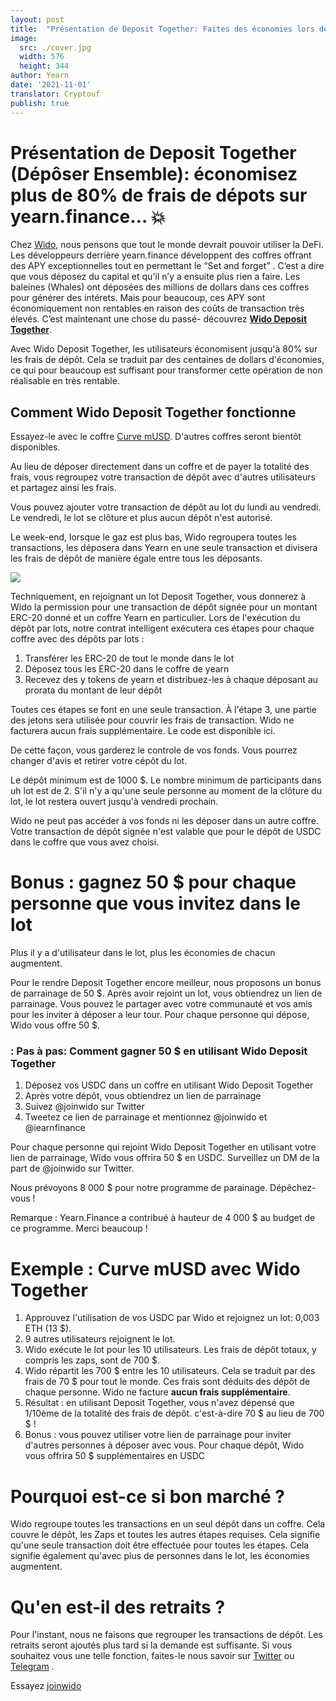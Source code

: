 ```yaml
---
layout: post
title:  "Présentation de Deposit Together: Faites des économies lors de vos dépôts dans un coffre"
image:
  src: ./cover.jpg
  width: 576
  height: 344
author: Yearn
date: '2021-11-01'
translator: Cryptouf
publish: true
---
```


# Présentation de Deposit Together (Dépôser Ensemble): économisez plus de 80% de frais de dépots sur yearn.finance… 💥

Chez [Wido](https://app.joinwido.com/?page=detail&address=0x8cc94ccd0f3841a468184aCA3Cc478D2148E1757), nous pensons que tout le monde devrait pouvoir utiliser la DeFi. Les développeurs derrière yearn.finance développent des coffres offrant des APY exceptionnelles tout en permettant le “Set and forget” . C’est a dire que vous déposez du capital et qu'il n’y a ensuite plus rien a faire. Les baleines (Whales) ont déposées des millions de dollars dans ces coffres pour générer des intérets.  Mais pour beaucoup, ces APY sont économiquement non rentables en raison des coûts de transaction très élevés. C’est maintenant une chose du passé- découvrez **[Wido Deposit Together](https://app.joinwido.com/?page=detail&address=0x8cc94ccd0f3841a468184aCA3Cc478D2148E1757)**. 

Avec Wido Deposit Together, les utilisateurs économisent jusqu'à 80% sur les frais de dépôt. Cela se traduit par des centaines de dollars d'économies, ce qui pour beaucoup est suffisant pour transformer cette opération de non réalisable en très rentable.



## Comment Wido Deposit Together fonctionne 

Essayez-le avec le coffre [Curve mUSD](https://app.joinwido.com/?page=detail&address=0x8cc94ccd0f3841a468184aCA3Cc478D2148E1757). D'autres coffres seront bientôt disponibles.

Au lieu de déposer directement dans un coffre et de payer la totalité des frais, vous regroupez votre transaction de dépôt avec d'autres utilisateurs et partagez ainsi les frais.

Vous pouvez ajouter votre transaction de dépôt au lot du lundi au vendredi. Le vendredi, le lot se clôture et plus aucun dépôt n'est autorisé.

Le week-end, lorsque le gaz est plus bas, Wido regroupera toutes les transactions, les déposera dans Yearn en une seule transaction et divisera les frais de dépôt de manière égale entre tous les déposants.

![](/_posts/_announcements/deposit-together/deposit-together.png)

Techniquement, en rejoignant un lot Deposit Together, vous donnerez à Wido la permission pour une transaction de dépôt signée pour un montant ERC-20 donné et un coffre Yearn en particulier. Lors de l'exécution du dépôt par lots, notre contrat intelligent exécutera ces étapes pour chaque coffre avec des dépôts par lots :

1. Transférer les ERC-20 de tout le monde dans le lot
2. Déposez tous les ERC-20 dans le coffre de yearn
3. Recevez des y tokens de yearn et distribuez-les à chaque déposant au prorata du montant de leur dépôt


Toutes ces étapes se font en une seule transaction. À l'étape 3, une partie des jetons sera utilisée pour couvrir les frais de transaction. Wido ne facturera aucun frais supplémentaire. Le code est disponible ici.

De cette façon, vous garderez le controle de vos fonds. Vous pourrez changer d'avis et retirer votre cépôt du lot.

Le dépôt minimum est de 1000 $. Le nombre minimum de participants dans uh lot est de 2. S'il n'y a qu'une seule personne au moment de la clôture du lot, le lot restera ouvert jusqu'à vendredi prochain.

Wido ne peut pas accéder à vos fonds ni les déposer dans un autre coffre. Votre transaction de dépôt signée n'est valable que pour le dépôt de USDC dans le coffre que vous avez choisi.


# Bonus : gagnez 50 $  pour chaque personne que vous invitez dans le lot
Plus il y a d'utilisateur dans le lot,  plus les économies de chacun augmentent.

Pour le rendre Deposit Together encore meilleur, nous proposons un bonus de parrainage de 50 $. Après avoir rejoint un lot, vous obtiendrez un lien de parrainage. Vous pouvez le partager avec votre communauté et vos amis pour les inviter à déposer a leur tour. Pour chaque personne qui dépose, Wido vous offre 50 $.

 ### : Pas à pas: Comment gagner 50 $ en utilisant Wido Deposit Together

1. Déposez vos USDC dans un coffre en utilisant Wido Deposit Together
2. Après votre dépôt, vous obtiendrez un lien de parrainage
3. Suivez @joinwido sur Twitter
4. Tweetez ce lien de parrainage et mentionnez @joinwido et @iearnfinance

Pour chaque personne qui rejoint Wido Deposit Together en utilisant votre lien de parrainage, Wido vous offrira 50 $ en USDC. Surveillez un DM de la part de @joinwido sur Twitter.


Nous prévoyons 8 000 $ pour notre programme de parainage. Dépêchez-vous !

Remarque : Yearn.Finance a contribué à hauteur de 4 000 $ au budget de ce programme. Merci beaucoup !



# Exemple : Curve mUSD avec Wido Together

1. Approuvez l'utilisation de vos USDC par Wido et rejoignez un lot: 0,003 ETH (13 $).
2. 9 autres utilisateurs rejoignent le lot.
3. Wido exécute le lot pour les 10 utilisateurs. Les frais de dépôt totaux, y compris les zaps, sont de 700 $.
4. Wido répartit les 700 $ entre les 10 utilisateurs. Cela se traduit par des frais de 70 $ pour tout le monde. Ces frais sont déduits des dépôt de chaque personne. Wido ne facture **aucun frais supplémentaire**.
5. Résultat : en utilisant Deposit Together, vous n'avez dépensé que 1/10ème de la totalité des frais de dépôt. c'est-à-dire  70 $ au lieu de 700 $ !
6. Bonus : vous pouvez utiliser votre lien de parrainage pour inviter d'autres personnes à déposer avec vous. Pour chaque dépôt, Wido vous offrira 50 $ supplémentaires en USDC


# Pourquoi est-ce si bon marché ?
Wido regroupe toutes les transactions en un seul dépôt dans un coffre. Cela couvre le dépôt, les Zaps et toutes les autres étapes requises. Cela signifie qu'une seule transaction doit être effectuée pour toutes les étapes. Cela signifie également qu'avec plus de personnes dans le lot, les économies augmentent.



# Qu'en est-il des retraits ?
Pour l'instant, nous ne faisons que regrouper les transactions de dépôt. Les retraits seront ajoutés plus tard si la demande est suffisante. Si vous souhaitez vous une telle fonction, faites-le nous savoir sur [Twitter](https://twitter.com/joinwido)  ou [Telegram](https://t.me/joinwido) .


Essayez [joinwido](https://app.joinwido.com/?page=detail&address=0x8cc94ccd0f3841a468184aCA3Cc478D2148E1757)

